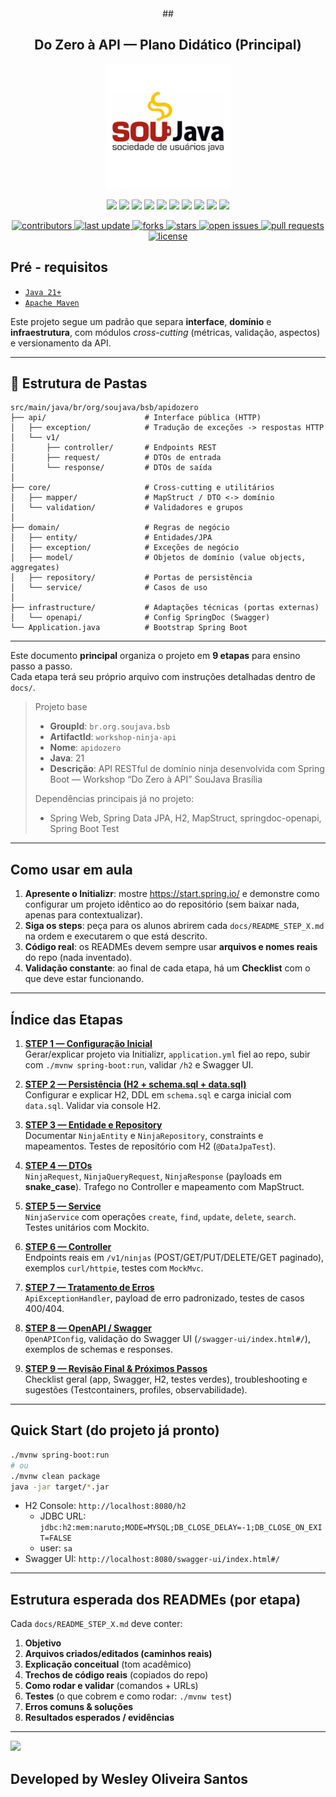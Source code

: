 
<div align="center">
    ## 
</div>

<div align="center">

## Do Zero à API — Plano Didático (Principal)
  <img src="docs/asserts/logo-soujava.png" alt="logo" width="200" height="auto" />
</div>


<div align="center" width="100%">
    
</div>

<div align="center">

![](https://img.shields.io/badge/Autor-Wesley%20Oliveira%20Santos-brightgreen)
![](https://img.shields.io/badge/Language-Java%2021-brightgreen)
![](https://img.shields.io/badge/Framework-Spring%20Boot%203.5.4-brightgreen)
![](https://img.shields.io/badge/Build-Maven-blue)
![](https://img.shields.io/badge/Database-H2-lightgrey)
![](https://img.shields.io/badge/Mapper-MapStruct-orange)
![](https://img.shields.io/badge/Docs-Springdoc%20OpenAPI-yellow)
![](https://img.shields.io/badge/Testing-JUnit%205-red)
![](https://img.shields.io/badge/Mock-MockMvc%20%26%20Mockito-critical)
![](https://img.shields.io/badge/License-MIT-green)

<p>
  <a href="https://github.com/wesleyosantos91/workshop-ninja-api/graphs/contributors">
    <img src="https://img.shields.io/github/contributors/wesleyosantos91/workshop-ninja-api" alt="contributors" />
  </a>
  <a href="">
    <img src="https://img.shields.io/github/last-commit/wesleyosantos91/workshop-ninja-api" alt="last update" />
  </a>
  <a href="https://github.com/wesleyosantos91/workshop-ninja-api/network/members">
    <img src="https://img.shields.io/github/forks/wesleyosantos91/workshop-ninja-api" alt="forks" />
  </a>
  <a href="https://github.com/wesleyosantos91/workshop-ninja-api/stargazers">
    <img src="https://img.shields.io/github/stars/wesleyosantos91/workshop-ninja-api" alt="stars" />
  </a>
  <a href="https://github.com/wesleyosantos91/workshop-ninja-api/issues/">
    <img src="https://img.shields.io/github/issues/wesleyosantos91/workshop-ninja-api" alt="open issues" />
  </a>
  <a href="https://github.com/wesleyosantos91/workshop-ninja-api/pulls/">
    <img src="https://img.shields.io/github/issues-pr/wesleyosantos91/workshop-ninja-api" alt="pull requests" />
  </a>
  <a href="https://github.com/wesleyosantos91/workshop-ninja-api/blob/main/LICENSE">
    <img src="https://img.shields.io/github/license/wesleyosantos91/workshop-ninja-api" alt="license" />
  </a>
</p>

</div>

##  Pré - requisitos

- [ `Java 21+` ](https://www.oracle.com/java/technologies/downloads/#java21)
- [ `Apache Maven`](https://maven.apache.org/download.cgi)


Este projeto segue um padrão que separa **interface**, **domínio** e **infraestrutura**, com módulos *cross-cutting* (métricas, validação, aspectos) e versionamento da API.

---

## 📂 Estrutura de Pastas

```
src/main/java/br/org/soujava/bsb/apidozero
├── api/                      # Interface pública (HTTP)
│   ├── exception/            # Tradução de exceções -> respostas HTTP
│   └── v1/
│       ├── controller/       # Endpoints REST
│       ├── request/          # DTOs de entrada
│       └── response/         # DTOs de saída
│
├── core/                     # Cross-cutting e utilitários
│   ├── mapper/               # MapStruct / DTO <-> domínio
│   └── validation/           # Validadores e grupos
│
├── domain/                   # Regras de negócio
│   ├── entity/               # Entidades/JPA
│   ├── exception/            # Exceções de negócio
│   ├── model/                # Objetos de domínio (value objects, aggregates)
│   ├── repository/           # Portas de persistência
│   └── service/              # Casos de uso
│
├── infrastructure/           # Adaptações técnicas (portas externas)
│   └── openapi/              # Config SpringDoc (Swagger)
└── Application.java          # Bootstrap Spring Boot
```

---

Este documento **principal** organiza o projeto em **9 etapas** para ensino passo a passo.  
Cada etapa terá seu próprio arquivo com instruções detalhadas dentro de `docs/`.

> Projeto base
>
> - **GroupId**: `br.org.soujava.bsb`
> - **ArtifactId**: `workshop-ninja-api`
> - **Nome**: `apidozero`
> - **Java**: 21
> - **Descrição**: API RESTful de domínio ninja desenvolvida com Spring Boot — Workshop “Do Zero à API” SouJava Brasília
>
> Dependências principais já no projeto:
> - Spring Web, Spring Data JPA, H2, MapStruct, springdoc-openapi, Spring Boot Test

---

## Como usar em aula

1. **Apresente o Initializr**: mostre https://start.spring.io/ e demonstre como configurar um projeto idêntico ao do repositório (sem baixar nada, apenas para contextualizar).
2. **Siga os steps**: peça para os alunos abrirem cada `docs/README_STEP_X.md` na ordem e executarem o que está descrito.
3. **Código real**: os READMEs devem sempre usar **arquivos e nomes reais** do repo (nada inventado).
4. **Validação constante**: ao final de cada etapa, há um **Checklist** com o que deve estar funcionando.

---

## Índice das Etapas

1. **[STEP 1 — Configuração Inicial](docs/README_STEP_1.md)**  
   Gerar/explicar projeto via Initializr, `application.yml` fiel ao repo, subir com `./mvnw spring-boot:run`, validar `/h2` e Swagger UI.

2. **[STEP 2 — Persistência (H2 + schema.sql + data.sql)](docs/README_STEP_2.md)**  
   Configurar e explicar H2, DDL em `schema.sql` e carga inicial com `data.sql`. Validar via console H2.

3. **[STEP 3 — Entidade e Repository](docs/README_STEP_3.md)**  
   Documentar `NinjaEntity` e `NinjaRepository`, constraints e mapeamentos. Testes de repositório com H2 (`@DataJpaTest`).

4. **[STEP 4 — DTOs](docs/README_STEP_4.md)**  
   `NinjaRequest`, `NinjaQueryRequest`, `NinjaResponse` (payloads em **snake_case**). Trafego no Controller e mapeamento com MapStruct.

5. **[STEP 5 — Service](docs/README_STEP_5.md)**  
   `NinjaService` com operações `create`, `find`, `update`, `delete`, `search`. Testes unitários com Mockito.

6. **[STEP 6 — Controller](docs/README_STEP_6.md)**  
   Endpoints reais em `/v1/ninjas` (POST/GET/PUT/DELETE/GET paginado), exemplos `curl/httpie`, testes com `MockMvc`.

7. **[STEP 7 — Tratamento de Erros](docs/README_STEP_7.md)**  
   `ApiExceptionHandler`, payload de erro padronizado, testes de casos 400/404.

8. **[STEP 8 — OpenAPI / Swagger](docs/README_STEP_8.md)**  
   `OpenAPIConfig`, validação do Swagger UI (`/swagger-ui/index.html#/`), exemplos de schemas e responses.

9. **[STEP 9 — Revisão Final & Próximos Passos](docs/README_STEP_9.md)**  
   Checklist geral (app, Swagger, H2, testes verdes), troubleshooting e sugestões (Testcontainers, profiles, observabilidade).

---

## Quick Start (do projeto já pronto)

```bash
./mvnw spring-boot:run
# ou
./mvnw clean package
java -jar target/*.jar
```

- H2 Console: `http://localhost:8080/h2`
    - JDBC URL: `jdbc:h2:mem:naruto;MODE=MYSQL;DB_CLOSE_DELAY=-1;DB_CLOSE_ON_EXIT=FALSE`
    - user: `sa`
- Swagger UI: `http://localhost:8080/swagger-ui/index.html#/`

---

## Estrutura esperada dos READMEs (por etapa)

Cada `docs/README_STEP_X.md` deve conter:
1. **Objetivo**
2. **Arquivos criados/editados (caminhos reais)**
3. **Explicação conceitual** (tom acadêmico)
4. **Trechos de código reais** (copiados do repo)
5. **Como rodar e validar** (comandos + URLs)
6. **Testes** (o que cobrem e como rodar: `./mvnw test`)
7. **Erros comuns & soluções**
8. **Resultados esperados / evidências**

---


<a href="https://www.linkedin.com/in/wesleyosantos91/" target="_blank">
  <img src="https://img.shields.io/badge/LinkedIn-0077B5?style=for-the-badge&logo=linkedin&logoColor=white" target="_blank" />
</a>


<b>Developed by Wesley Oliveira Santos</b>
---
